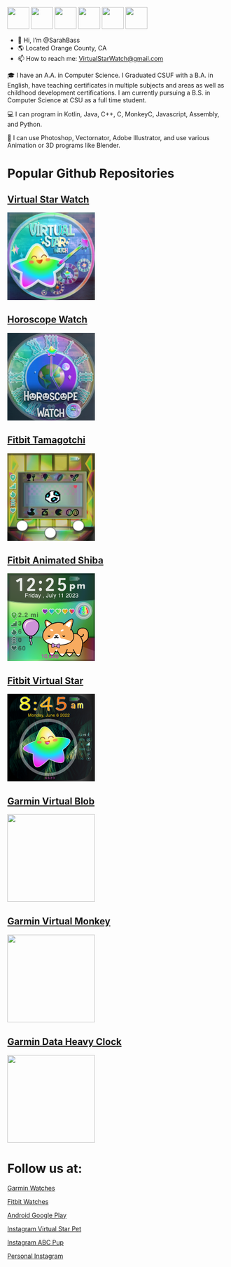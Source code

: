 
[<img src="https://sarahbass.github.io/images/facebook2x.png" width="50" height="50">](https://gallery.fitbit.com/developer/850971bc-7265-471f-81f9-608d179f4ddd)
[<img src="https://sarahbass.github.io/images/twitter2x.png" width="50" height="50">](https://github.com/SarahBass?tab=repositories)
[<img src="https://sarahbass.github.io/images/instagram2x.png" width="50" height="50">](https://www.instagram.com/virtualpetstar/)
[<img src="https://sarahbass.github.io/images/garminicon.png" width="50" height="50">](https://apps.garmin.com/en-US/developer/f94e72b2-1bb1-4ad4-80ef-a1d38cd49c2c/apps)
[<img src="https://sarahbass.github.io/images/tinycircuitslogo.png" width="50" height="50">](https://arcade.thumby.us/)
[<img src="https://sarahbass.github.io/images/googleicon.png" width="50" height="50">](https://play.google.com/store/apps/dev?id=8905289373249083173)


- 👋 Hi, I’m @SarahBass
- 🌎 Located Orange County, CA  
- 📫 How to reach me: VirtualStarWatch@gmail.com




🎓 I have an A.A. in Computer Science. I Graduated CSUF with a B.A.
in English, have teaching certificates in
multiple subjects and areas as well as childhood development certifications. I am currently
pursuing a B.S. in Computer Science at CSU as a full time student. 

💻 I can program in Kotlin, Java, C++, C, MonkeyC,
Javascript, Assembly, and Python. 

🎨 I can use Photoshop, Vectornator, Adobe Illustrator, and use various
Animation or 3D programs like Blender.

# Popular Github Repositories 

## [Virtual Star Watch](https://play.google.com/store/apps/details?id=com.academy.testwatch3)

[<img src="https://github.com/SarahBass/Android-PlayStore-Icons/blob/main/VSWatchIcon.png" width="200" height="200">](https://github.com/SarahBass/WearOS-Animated-Star-Watch)


## [Horoscope Watch](https://github.com/SarahBass/HoroscopeWatchAndroid/blob/main/README.md)

[<img src="https://github.com/SarahBass/Android-PlayStore-Icons/blob/main/HoroscopeWatch.png" width="200" height="200">](https://github.com/SarahBass/HoroscopeWatchAndroid/blob/main/README.md)

## [Fitbit Tamagotchi](https://gallery.fitbit.com/details/53f8ef1e-9c56-4699-8972-6f788f1710d1)

[<img src="https://github.com/SarahBass/Virtual-Pet-APP/raw/main/promo/Versa3_336_pixel_2%209.png" width="200" height="200">](https://github.com/SarahBass/Virtual-Pet-APP)

## [Fitbit Animated Shiba](https://gallery.fitbit.com/details/6e255398-2919-4268-9ee5-a7674c3e4637)

[<img src="https://github.com/SarahBass/VirtualPetShiba/raw/main/promo/Untitled_49%206.png" width="200" height="200">](https://github.com/SarahBass/VirtualPetShiba)

## [Fitbit Virtual Star](https://github.com/SarahBass/Season-Star-Pet-Fitbit-Clockface)

[<img src="https://github.com/SarahBass/StarWatchV3/raw/main/Versa3copy%208.png" width="200" height="200">](https://github.com/SarahBass/Season-Star-Pet-Fitbit-Clockface)

## [Garmin Virtual Blob](https://apps.garmin.com/en-US/developer/f94e72b2-1bb1-4ad4-80ef-a1d38cd49c2c/apps)

[<img src="https://services.garmin.com/appsLibraryBusinessServices_v0/rest/apps/03cb70fd-ce8f-410a-836e-94ad4648c5d8/icon/b0965b38-68fd-44e4-bea5-61debe880f50" width="200" height="200">](https://github.com/SarahBass/VirtualStarPetGarmin)

## [Garmin Virtual Monkey](https://apps.garmin.com/en-US/developer/f94e72b2-1bb1-4ad4-80ef-a1d38cd49c2c/apps)

[<img src="https://services.garmin.com/appsLibraryBusinessServices_v0/rest/apps/5a0ab9df-301b-4d21-bfa8-1f0aaa8ce2bd/icon/3734c5bb-dadd-4ad7-b14c-6b32dfa37176" width="200" height="200">](https://github.com/SarahBass/VirtualStarPetGarmin)

## [Garmin Data Heavy Clock](https://apps.garmin.com/en-US/developer/f94e72b2-1bb1-4ad4-80ef-a1d38cd49c2c/apps)

[<img src="https://sarahbass.github.io/images/Untitled_95.png" width="200" height="200">](https://github.com/SarahBass/VirtualStarPetGarmin)


# Follow us at:

[Garmin Watches](https://gallery.fitbit.com/developer/850971bc-7265-471f-81f9-608d179f4ddd)

[Fitbit Watches](https://gallery.fitbit.com/developer/850971bc-7265-471f-81f9-608d179f4ddd)

[Android Google Play](https://play.google.com/store/apps/dev?id=8905289373249083173) 

[Instagram Virtual Star Pet](https://www.instagram.com/virtualpetstar/?hl=en)

[Instagram ABC Pup](https://www.instagram.com/puppyvector/?hl=en)

[Personal Instagram](https://www.instagram.com/koonchki/?hl=en)



